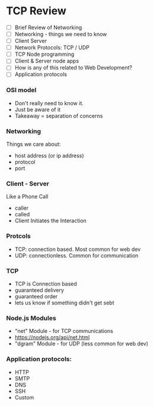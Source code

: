 # TCP Review

- [ ] Brief Review of Networking
- [ ] Networking - things we need to know
- [ ] Client Server
- [ ] Network Protocols:  TCP / UDP
- [ ] TCP Node programming
- [ ] Client & Server node apps
- [ ] How is any of this related to Web Development?
- [ ] Application protocols

### OSI model
 - Don't really need to know it.
 - Just be aware of it
 - Takeaway = separation of concerns

### Networking
Things we care about:
 - host address (or ip address)
 - protocol
 - port

### Client - Server
Like a Phone Call
- caller
- called
- Client Initiates the Interaction

### Protcols
- TCP:  connection based.  Most common for web dev
- UDP:  connectionless.  Common for communication

### TCP
- TCP is Connection based
- guaranteed delivery
- guaranteed order
- lets us know if something didn't get sebt

### Node.js Modules
- "net" Module - for TCP communications
- https://nodejs.org/api/net.html
- "dgram" Module - for UDP (less common for web dev)

### Application protocols:
- HTTP
- SMTP
- DNS
- SSH
- Custom